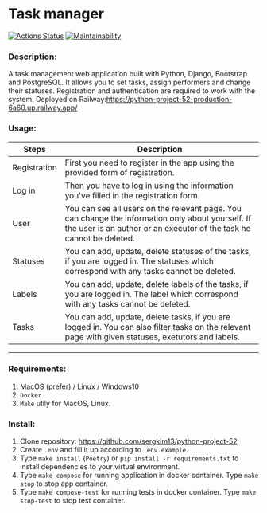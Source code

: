 # Task manager

[![Actions Status](https://github.com/sergkim13/python-project-52/workflows/hexlet-check/badge.svg)](https://github.com/sergkim13/python-project-52/actions)
[![Maintainability](https://api.codeclimate.com/v1/badges/fce77e785df35408d49f/maintainability)](https://codeclimate.com/github/sergkim13/python-project-52/maintainability)


### Description:
A task management web application built with Python, Django, Bootstrap and PostgreSQL. It allows you to set tasks, assign performers and change their statuses. Registration and authentication are required to work with the system.
Deployed on Railway:https://python-project-52-production-6a60.up.railway.app/

### Usage:
| Steps        | Description                                                                                                                                                               |
|--------------|---------------------------------------------------------------------------------------------------------------------------------------------------------------------------|
| Registration | First you need to register in the app using the provided form of registration.                                                                                            |
| Log in       | Then you have to log in using the information you've filled in the registration form.                                                                                     |
| User         | You can see all users on the relevant page. You can change the information only about yourself. If the user is an author or an executor of the task he cannot be deleted. |
| Statuses     | You can add, update, delete statuses of the tasks, if you are logged in. The statuses which correspond with any tasks cannot be deleted.                                  |
| Labels       | You can add, update, delete labels of the tasks, if you are logged in. The label which correspond with any tasks cannot be deleted.                                       |
| Tasks        | You can add, update, delete tasks, if you are logged in. You can also filter tasks on the relevant page with given statuses, exetutors and labels.
___
### Requirements:
1. MacOS (prefer) / Linux / Windows10
2. `Docker`
3. `Make` utily for MacOS, Linux.

### Install:
1. Clone repository: https://github.com/sergkim13/python-project-52
2. Create `.env` and fill it up according to `.env.example`.
3. Type `make install` (`Poetry`) or `pip install -r requirements.txt`  to install dependencies to your virtual environment.
4. Type `make compose` for running application in docker container. Type `make stop` to stop app container.
5. Type `make compose-test` for running tests in docker container. Type `make stop-test` to stop test container.
